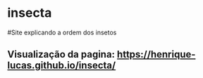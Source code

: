 # insecta
 #Site explicando a ordem dos insetos
 ## Visualização da pagina: https://henrique-lucas.github.io/insecta/
